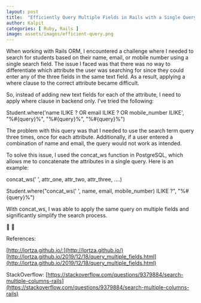 ```yaml
---
layout: post
title:  "Efficiently Query Multiple Fields in Rails with a Single Query"
author: Kalpit
categories: [ Ruby, Rails ]
image: assets/images/efficient-query.png
---
```


When working with Rails ORM, I encountered a challenge where I needed to search for students based on their name, email, or mobile number using a single search field. The issue I faced was that there was no way to differentiate which attribute the user was searching for since they could enter any of the three fields in the same text field. As a result, applying a where clause to the correct attribute became difficult.

So, instead of adding new text fields for each of the attribute, I need to apply where clause in backend only. I’ve tried the following:

Student.where('name ILIKE ? OR email ILIKE ? OR mobile_number ILIKE', "%#{query}%", "%#{query}%", "%#{query}%")


The problem with this query was that I needed to use the search term query three times, once for each attribute. Additionally, if a user entered a combination of name and email, the query would not work as intended.

To solve this issue, I used the concat_ws function in PostgreSQL, which allows me to concatenate the attributes in a single query. Here is an example:

concat_ws(' ', attr_one, attr_two, attr_three, ....)


Student.where("concat_ws(' ', name, email, mobile_number) ILIKE ?", "%#{query}%")


With concat_ws, I was able to apply the same query on multiple fields and significantly simplify the search process.

🥂 🍻

References:

[http://lortza.github.io/:](http://lortza.github.io/) [http://lortza.github.io/2019/12/18/query_multiple_fields.html](http://lortza.github.io/2019/12/18/query_multiple_fields.html)

StackOverflow: [https://stackoverflow.com/questions/9379884/search-multiple-columns-rails](https://stackoverflow.com/questions/9379884/search-multiple-columns-rails)
